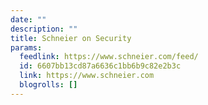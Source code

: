 ```yaml
---
date: ""
description: ""
title: Schneier on Security
params:
  feedlink: https://www.schneier.com/feed/
  id: 6607bb13cd87a6636c1bb6b9c82e2b3c
  link: https://www.schneier.com
  blogrolls: []
---
```

